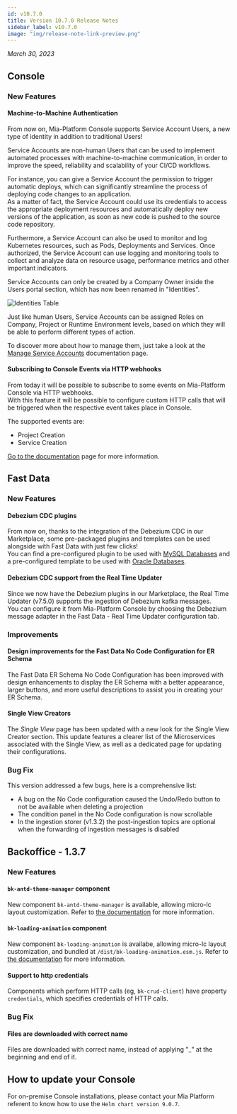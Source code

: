 ```yaml
---
id: v10.7.0
title: Version 10.7.0 Release Notes
sidebar_label: v10.7.0
image: "img/release-note-link-preview.png"
---
```


_March 30, 2023_

## Console

### New Features

#### Machine-to-Machine Authentication

From now on, Mia-Platform Console supports Service Account Users, a new type of identity in addition to traditional Users!

Service Accounts are non-human Users that can be used to implement automated processes with machine-to-machine communication, in order to improve the speed, reliability and scalability of your CI/CD workflows.

For instance, you can give a Service Account the permission to trigger automatic deploys, which can significantly streamline the process of deploying code changes to an application.  
As a matter of fact, the Service Account could use its credentials to access the appropriate deployment resources and automatically deploy new versions of the application, as soon as new code is pushed to the source code repository.

Furthermore, a Service Account can also be used to monitor and log Kubernetes resources, such as Pods, Deployments and Services. Once authorized, the Service Account can use logging and monitoring tools to collect and analyze data on resource usage, performance metrics and other important indicators.

Service Accounts can only be created by a Company Owner inside the Users portal section, which has now been renamed in "Identities".

![Identities Table](./img/10.7/identities_table.png)

Just like human Users, Service Accounts can be assigned Roles on Company, Project or Runtime Environment levels, based on which they will be able to perform different types of action.  

To discover more about how to manage them, just take a look at the [Manage Service Accounts](/development_suite/identity-and-access-management/service-account-management.md) documentation page.

#### Subscribing to Console Events via HTTP webhooks

From today it will be possible to subscribe to some events on Mia-Platform Console via HTTP webhooks.  
With this feature it will be possible to configure custom HTTP calls that will be triggered when the respective event takes place in Console.

The supported events are:

- Project Creation
- Service Creation

[Go to the documentation](/development_suite/webhooks-and-events/webhooks.md) page for more information.

## Fast Data

### New Features

#### Debezium CDC plugins

From now on, thanks to the integration of the Debezium CDC in our Marketplace, some pre-packaged plugins and templates can be used alongside with Fast Data with just few clicks!  
You can find a pre-configured plugin to be used with [MySQL Databases](/fast_data/connectors/debezium_cdc.md#mysql) and a pre-configured template to be used with [Oracle Databases](/fast_data/connectors/debezium_cdc.md#oracle-db).

#### Debezium CDC support from the Real Time Updater

Since we now have the Debezium plugins in our Marketplace, the Real Time Updater (v7.5.0) supports the ingestion of Debezium kafka messages.  
You can configure it from Mia-Platform Console by choosing the Debezium message adapter in the Fast Data - Real Time Updater configuration tab.

### Improvements

#### Design improvements for the Fast Data No Code Configuration for ER Schema

The Fast Data ER Schema No Code Configuration has been improved with design enhancements to display the ER Schema with a better appearance, larger buttons, and more useful descriptions to assist you in creating your ER Schema.

#### Single View Creators

The _Single View_ page has been updated with a new look for the Single View Creator section. This update features a clearer list of the Microservices associated with the Single View, as well as a dedicated page for updating their configurations.

### Bug Fix

This version addressed a few bugs, here is a comprehensive list:

- A bug on the No Code configuration caused the Undo/Redo button to not be available when deleting a projection
- The condition panel in the No Code configuration is now scrollable
- In the ingestion storer (v1.3.2) the post-ingestion topics are optional when the forwarding of ingestion messages is disabled

## Backoffice - 1.3.7

### New Features

#### `bk-antd-theme-manager` component

New component `bk-antd-theme-manager` is available, allowing micro-lc layout customization. Refer to [the documentation](/business_suite/backoffice/60_components/70_misc.md#bk-antd-theme-manager) for more information.

#### `bk-loading-animation` component

New component `bk-loading-animation` is availabe, allowing micro-lc layout customization, and bundled at `/dist/bk-loading-animation.esm.js`. Refer to [the documentation](/business_suite/backoffice/60_components/70_misc.md#bk-loading-animation) for more information.

#### Support to http credentials

Components which perform HTTP calls (eg, `bk-crud-client`) have property `credentials`, which specifies credentials of HTTP calls.

### Bug Fix

#### Files are downloaded with correct name

Files are downloaded with correct name, instead of applying "_" at the beginning and end of it.

## How to update your Console

For on-premise Console installations, please contact your Mia Platform referent to know how to use the `Helm chart version 9.0.7`.

